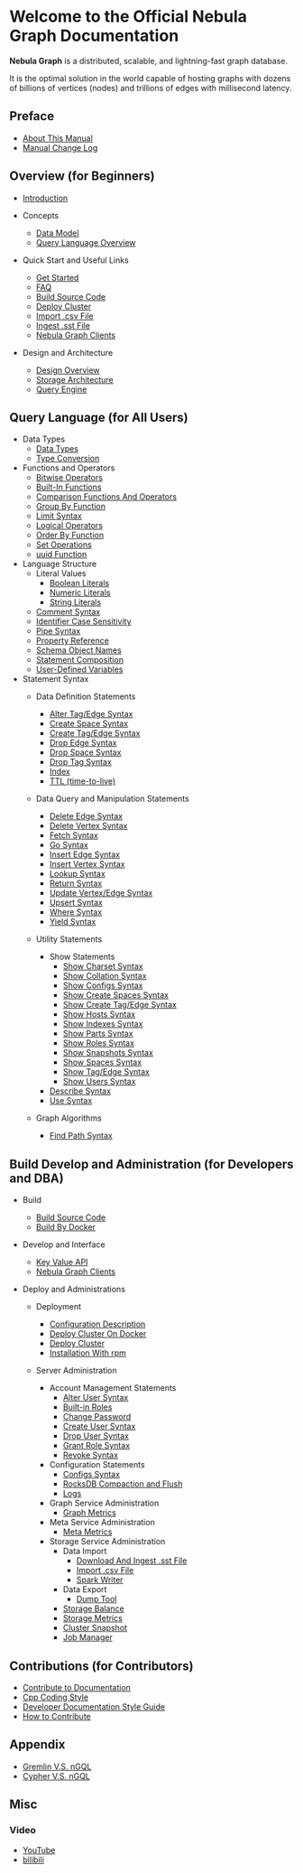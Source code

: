 # Welcome to the Official Nebula Graph Documentation

**Nebula Graph** is a distributed, scalable, and lightning-fast graph database.

It is the optimal solution in the world capable of hosting graphs with dozens of billions of vertices (nodes) and trillions of edges with millisecond latency.

## Preface

* [About This Manual](0.about-this-manual.md)
* [Manual Change Log](CHANGELOG.md)

## Overview (for Beginners)

* [Introduction](1.overview/0.introduction.md)
* Concepts
  * [Data Model](1.overview/1.concepts/1.data-model.md)
  * [Query Language Overview](1.overview/1.concepts/2.nGQL-overview.md)
* Quick Start and Useful Links
  * [Get Started](1.overview/2.quick-start/1.get-started.md)
  * [FAQ](1.overview/2.quick-start/2.FAQ.md)
  * [Build Source Code](3.build-develop-and-administration/1.build/1.build-source-code.md)
  * [Deploy Cluster](3.build-develop-and-administration/3.deploy-and-administrations/deployment/deploy-cluster.md)
  * [Import .csv File](3.build-develop-and-administration/3.deploy-and-administrations/server-administration/storage-service-administration/data-import/import-csv-file.md)
  * [Ingest .sst File](3.build-develop-and-administration/3.deploy-and-administrations/server-administration/storage-service-administration/data-import/download-and-ingest-sst-file.md)
  * [Nebula Graph Clients](1.overview/2.quick-start/3.supported-clients.md)

* Design and Architecture
  * [Design Overview](1.overview/3.design-and-architecture/1.design-and-architecture.md)
  * [Storage Architecture](1.overview/3.design-and-architecture/2.storage-design.md)
  * [Query Engine](1.overview/3.design-and-architecture/3.query-engine.md)

## Query Language (for All Users)

* Data Types
  * [Data Types](2.query-language/1.data-types/data-types.md)
  * [Type Conversion](2.query-language/1.data-types/type-conversion.md)
* Functions and Operators
  * [Bitwise Operators](2.query-language/2.functions-and-operators/bitwise-operators.md)
  * [Built-In Functions](2.query-language/2.functions-and-operators/built-in-functions.md)
  * [Comparison Functions And Operators](2.query-language/2.functions-and-operators/comparison-functions-and-operators.md)
  * [Group By Function](2.query-language/2.functions-and-operators/group-by-function.md)
  * [Limit Syntax](2.query-language/2.functions-and-operators/limit-syntax.md)
  * [Logical Operators](2.query-language/2.functions-and-operators/logical-operators.md)
  * [Order By Function](2.query-language/2.functions-and-operators/order-by-function.md)
  * [Set Operations](2.query-language/2.functions-and-operators/set-operations.md)
  * [uuid Function](2.query-language/2.functions-and-operators/uuid.md)
* Language Structure
  * Literal Values
    * [Boolean Literals](2.query-language/3.language-structure/literal-values/boolean-literals.md)
    * [Numeric Literals](2.query-language/3.language-structure/literal-values/numeric-literals.md)
    * [String Literals](2.query-language/3.language-structure/literal-values/string-literals.md)
  * [Comment Syntax](2.query-language/3.language-structure/comment-syntax.md)
  * [Identifier Case Sensitivity](2.query-language/3.language-structure/identifier-case-sensitivity.md)
  * [Pipe Syntax](2.query-language/3.language-structure/pipe-syntax.md)
  * [Property Reference](2.query-language/3.language-structure/property-reference.md)
  * [Schema Object Names](2.query-language/3.language-structure/schema-object-names.md)
  * [Statement Composition](2.query-language/3.language-structure/statement-composition.md)
  * [User-Defined Variables](2.query-language/3.language-structure/user-defined-variables.md)
* Statement Syntax
  * Data Definition Statements
    * [Alter Tag/Edge Syntax](2.query-language/4.statement-syntax/1.data-definition-statements/alter-tag-edge-syntax.md)
    * [Create Space Syntax](2.query-language/4.statement-syntax/1.data-definition-statements/create-space-syntax.md)
    * [Create Tag/Edge Syntax](2.query-language/4.statement-syntax/1.data-definition-statements/create-tag-edge-syntax.md)
    * [Drop Edge Syntax](2.query-language/4.statement-syntax/1.data-definition-statements/drop-edge-syntax.md)
    * [Drop Space Syntax](2.query-language/4.statement-syntax/1.data-definition-statements/drop-space-syntax.md)
    * [Drop Tag Syntax](2.query-language/4.statement-syntax/1.data-definition-statements/drop-tag-syntax.md)
    * [Index](2.query-language/4.statement-syntax/1.data-definition-statements/index.md)
    * [TTL (time-to-live)](2.query-language/4.statement-syntax/1.data-definition-statements/TTL.md)
  * Data Query and Manipulation Statements
    * [Delete Edge Syntax](2.query-language/4.statement-syntax/2.data-query-and-manipulation-statements/delete-edge-syntax.md)
    * [Delete Vertex Syntax](2.query-language/4.statement-syntax/2.data-query-and-manipulation-statements/delete-vertex-syntax.md)
    * [Fetch Syntax](2.query-language/4.statement-syntax/2.data-query-and-manipulation-statements/fetch-syntax.md)
    * [Go Syntax](2.query-language/4.statement-syntax/2.data-query-and-manipulation-statements/go-syntax.md)
    * [Insert Edge Syntax](2.query-language/4.statement-syntax/2.data-query-and-manipulation-statements/insert-edge-syntax.md)
    * [Insert Vertex Syntax](2.query-language/4.statement-syntax/2.data-query-and-manipulation-statements/insert-vertex-syntax.md)
    * [Lookup Syntax](2.query-language/4.statement-syntax/2.data-query-and-manipulation-statements/lookup-syntax.md)
    * [Return Syntax](2.query-language/4.statement-syntax/2.data-query-and-manipulation-statements/return-syntax.md)
    * [Update Vertex/Edge Syntax](2.query-language/4.statement-syntax/2.data-query-and-manipulation-statements/update-vertex-edge-syntax.md)
    * [Upsert Syntax](2.query-language/4.statement-syntax/2.data-query-and-manipulation-statements/upsert-syntax.md)
    * [Where Syntax](2.query-language/4.statement-syntax/2.data-query-and-manipulation-statements/where-syntax.md)
    * [Yield Syntax](2.query-language/4.statement-syntax/2.data-query-and-manipulation-statements/yield-syntax.md)

  * Utility Statements
    * Show Statements
      * [Show Charset Syntax](2.query-language/4.statement-syntax/3.utility-statements/show-statements/show-charset-syntax.md)
      * [Show Collation Syntax](2.query-language/4.statement-syntax/3.utility-statements/show-statements/show-collation-syntax.md)
      * [Show Configs Syntax](2.query-language/4.statement-syntax/3.utility-statements/show-statements/show-configs-syntax.md)
      * [Show Create Spaces Syntax](2.query-language/4.statement-syntax/3.utility-statements/show-statements/show-create-space-syntax.md)
      * [Show Create Tag/Edge Syntax](2.query-language/4.statement-syntax/3.utility-statements/show-statements/show-create-tag-edge-syntax.md)
      * [Show Hosts Syntax](2.query-language/4.statement-syntax/3.utility-statements/show-statements/show-hosts-syntax.md)
      * [Show Indexes Syntax](2.query-language/4.statement-syntax/3.utility-statements/show-statements/show-indexes-syntax.md)
      * [Show Parts Syntax](2.query-language/4.statement-syntax/3.utility-statements/show-statements/show-parts-syntax.md)
      * [Show Roles Syntax](2.query-language/4.statement-syntax/3.utility-statements/show-statements/show-roles-syntax.md)
      * [Show Snapshots Syntax](2.query-language/4.statement-syntax/3.utility-statements/show-statements/show-snapshots-syntax.md)
      * [Show Spaces Syntax](2.query-language/4.statement-syntax/3.utility-statements/show-statements/show-spaces-syntax.md)
      * [Show Tag/Edge Syntax](2.query-language/4.statement-syntax/3.utility-statements/show-statements/show-tags-edges-syntax.md)
      * [Show Users Syntax](2.query-language/4.statement-syntax/3.utility-statements/show-statements/show-users-syntax.md)
    * [Describe Syntax](2.query-language/4.statement-syntax/3.utility-statements/describe-syntax.md)
    * [Use Syntax](2.query-language/4.statement-syntax/3.utility-statements/use-syntax.md)

  * Graph Algorithms
    * [Find Path Syntax](2.query-language/4.statement-syntax/4.graph-algorithms/find-path-syntax.md)

## Build Develop and Administration (for Developers and DBA)

* Build
  * [Build Source Code](3.build-develop-and-administration/1.build/1.build-source-code.md)
  * [Build By Docker](3.build-develop-and-administration/1.build/2.build-by-docker.md)
* Develop and Interface
  * [Key Value API](3.build-develop-and-administration/2.develop-and-interface/kv-interfaces.md)
  * [Nebula Graph Clients](1.overview/2.quick-start/3.supported-clients.md)

* Deploy and Administrations
  * Deployment
    * [Configuration Description](3.build-develop-and-administration/3.deploy-and-administrations/deployment/configuration-description.md)
    * [Deploy Cluster On Docker](3.build-develop-and-administration/3.deploy-and-administrations/deployment/deploy-cluster-on-docker.md)
    * [Deploy Cluster](3.build-develop-and-administration/3.deploy-and-administrations/deployment/deploy-cluster.md)
    <!-- * [Connect Prometheus](3.build-develop-and-administration/3.deploy-and-administrations/deployment/connect-prometheus.md) -->
    * [Installation With rpm](3.build-develop-and-administration/3.deploy-and-administrations/deployment/install-with-rpm-deb.md)


  * Server Administration
    * Account Management Statements
      * [Alter User Syntax](3.build-develop-and-administration/3.deploy-and-administrations/server-administration/account-management-statements/alter-user-syntax.md)
      * [Built-in Roles](3.build-develop-and-administration/3.deploy-and-administrations/server-administration/account-management-statements/built-in-roles.md)
      * [Change Password](3.build-develop-and-administration/3.deploy-and-administrations/server-administration/account-management-statements/change-password.md)
      * [Create User Syntax](3.build-develop-and-administration/3.deploy-and-administrations/server-administration/account-management-statements/create-user-syntax.md)
      * [Drop User Syntax](3.build-develop-and-administration/3.deploy-and-administrations/server-administration/account-management-statements/drop-user-syntax.md)
      * [Grant Role Syntax](3.build-develop-and-administration/3.deploy-and-administrations/server-administration/account-management-statements/grant-role-syntax.md)
      * [Revoke Syntax](3.build-develop-and-administration/3.deploy-and-administrations/server-administration/account-management-statements/revoke-syntax.md)
    * Configuration Statements
      * [Configs Syntax](3.build-develop-and-administration/3.deploy-and-administrations/server-administration/configuration-statements/configs-syntax.md)
      * [RocksDB Compaction and Flush](3.build-develop-and-administration/3.deploy-and-administrations/server-administration/configuration-statements/rocksdb-compaction-flush.md)
      * [Logs](3.build-develop-and-administration/3.deploy-and-administrations/server-administration/configuration-statements/log.md)
    * Graph Service Administration
      * [Graph Metrics](3.build-develop-and-administration/3.deploy-and-administrations/server-administration/graph-service-administration/graph-metrics.md)
    * Meta Service Administration
      * [Meta Metrics](3.build-develop-and-administration/3.deploy-and-administrations/server-administration/meta-service-administration/meta-metrics.md)
    * Storage Service Administration
      * Data Import
        * [Download And Ingest .sst File](3.build-develop-and-administration/3.deploy-and-administrations/server-administration/storage-service-administration/data-import/download-and-ingest-sst-file.md)
        * [Import .csv File](3.build-develop-and-administration/3.deploy-and-administrations/server-administration/storage-service-administration/data-import/import-csv-file.md)
        * [Spark Writer](3.build-develop-and-administration/3.deploy-and-administrations/server-administration/storage-service-administration/data-import/spark-writer.md)
      * Data Export
        * [Dump Tool](3.build-develop-and-administration/3.deploy-and-administrations/server-administration/storage-service-administration/data-export/dump-tool.md)
      * [Storage Balance](3.build-develop-and-administration/3.deploy-and-administrations/server-administration/storage-service-administration/storage-balance.md)
      * [Storage Metrics](3.build-develop-and-administration/3.deploy-and-administrations/server-administration/storage-service-administration/storage-metrics.md)
      * [Cluster Snapshot](3.build-develop-and-administration/3.deploy-and-administrations/server-administration/storage-service-administration/cluster-snapshot.md)
      * [Job Manager](3.build-develop-and-administration/3.deploy-and-administrations/server-administration/storage-service-administration/job-manager.md)

## Contributions (for Contributors)

* [Contribute to Documentation](4.contributions/contribute-to-documentation.md)
* [Cpp Coding Style](4.contributions/cpp-coding-style.md)
* [Developer Documentation Style Guide](4.contributions/developer-documentation-style-guide.md)
* [How to Contribute](4.contributions/how-to-contribute.md)

## Appendix

* [Gremlin V.S. nGQL](5.appendix/gremlin-ngql.md)
* [Cypher V.S. nGQL](5.appendix/cypher-ngql.md)

## Misc

### Video

* [YouTube](https://www.youtube.com/channel/UC73V8q795eSEMxDX4Pvdwmw/)
* [bilibili](https://space.bilibili.com/472621355)
